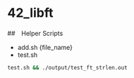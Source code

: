 # 42_libft

##　Helper Scripts
* add.sh {file_name}
* test.sh
```sh
test.sh && ./output/test_ft_strlen.out
```

